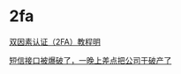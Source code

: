 # 2fa
[双因素认证（2FA）教程明](https://ruanyifeng.com/blog/2017/11/2fa-tutorial.html)

[短信接口被爆破了，一晚上差点把公司干破产了](https://juejin.cn/post/7413322738315378697)
